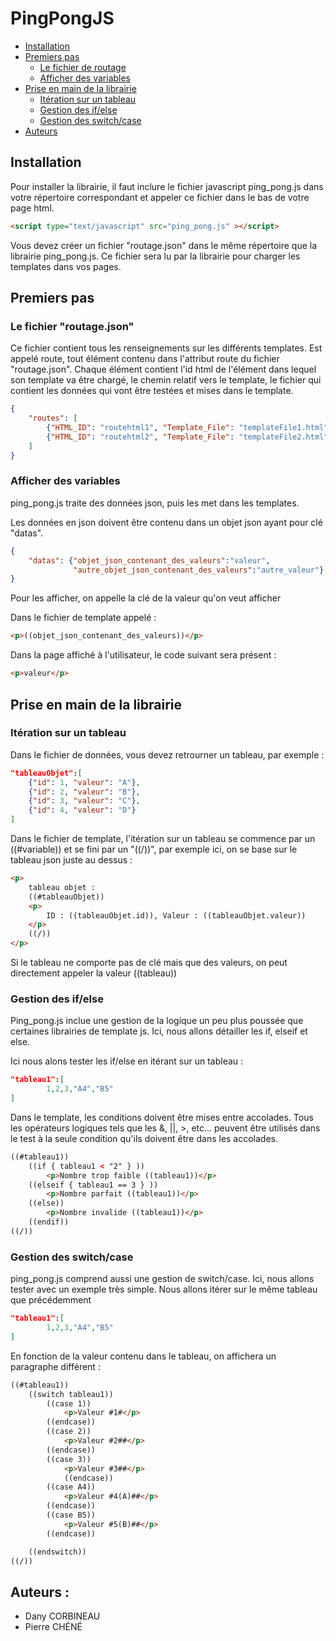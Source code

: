 # PingPongJS

* [Installation](#installation)
* [Premiers pas](#premiers-pas)
   * [Le fichier de routage](#le-fichier-de-routage)
   * [Afficher des variables](#afficher-des-variables)
* [Prise en main de la librairie](#prise-en-main-de-la-librairie)
    * [Itération sur un tableau](#itération-sur-un-tableau)
    * [Gestion des if/else](#gestion-des-ifelse)
    * [Gestion des switch/case](#gestion-des-switchcase)
* [Auteurs](#auteurs)
## Installation

Pour installer la librairie, il faut inclure le fichier javascript ping_pong.js dans votre répertoire correspondant et appeler ce fichier dans le bas de votre page html.

```html
<script type="text/javascript" src="ping_pong.js" ></script>
```

Vous devez créer un fichier "routage.json" dans le même répertoire que la librairie ping_pong.js.
Ce fichier sera lu par la librairie pour charger les templates dans vos pages.

## Premiers pas

### Le fichier "routage.json"

Ce fichier contient tous les renseignements sur les différents templates. 
Est appelé route, tout élément contenu dans l'attribut route du fichier "routage.json". Chaque élément contient l'id html de l'élément dans lequel son template va être chargé, le chemin relatif vers le template, le fichier qui contient les données qui vont être testées et mises dans le template.
```json
{
    "routes": [
        {"HTML_ID": "routehtml1", "Template_File": "templateFile1.html", "Data_File": "dataFile1.php" },
        {"HTML_ID": "routehtml2", "Template_File": "templateFile2.html", "Data_File": "dataFile1.php" }
    ]
}
```

### Afficher des variables

ping_pong.js traite des données json, puis les met dans les templates. 

Les données en json doivent être contenu dans un objet json ayant pour clé "datas".
```json
{
    "datas": {"objet_json_contenant_des_valeurs":"valeur",
              "autre_objet_json_contenant_des_valeurs":"autre_valeur"}
}
```

Pour les afficher, on appelle la clé de la valeur qu'on veut afficher

Dans le fichier de template appelé :
```html
<p>((objet_json_contenant_des_valeurs))</p>
```
Dans la page affiché à l'utilisateur, le code suivant sera présent :
```html
<p>valeur</p>
```

## Prise en main de la librairie

### Itération sur un tableau

Dans le fichier de données, vous devez retrourner un tableau, par exemple :
```json
"tableauObjet":[
    {"id": 1, "valeur": "A"},
    {"id": 2, "valeur": "B"},
    {"id": 3, "valeur": "C"},
    {"id": 4, "valeur": "D"}
]
```

Dans le fichier de template, l'itération sur un tableau se commence par un ((#variable)) et se fini par un "((/))", par exemple ici, on se base sur le tableau json juste au dessus : 
```html
<p>
    tableau objet :
    ((#tableauObjet))
    <p>
        ID : ((tableauObjet.id)), Valeur : ((tableauObjet.valeur))
    </p>
    ((/))
</p>
```

Si le tableau ne comporte pas de clé mais que des valeurs, on peut directement appeler la valeur ((tableau))


### Gestion des if/else

Ping_pong.js inclue une gestion de la logique un peu plus poussée que certaines librairies  de template js. Ici, nous allons détailler
les if, elseif et else.

Ici nous alons tester les if/else en itérant sur un tableau :

```json
"tableau1":[
        1,2,3,"A4","B5"
]
```

Dans le template, les conditions doivent être mises entre accolades. Tous les opérateurs logiques tels que les &, ||, >, etc... peuvent être utilisés dans le test à la seule condition qu'ils doivent être dans les accolades.
```html
((#tableau1))
    ((if { tableau1 < "2" } ))
        <p>Nombre trop faible ((tableau1))</p>
    ((elseif { tableau1 == 3 } ))
        <p>Nombre parfait ((tableau1))</p>
    ((else))
        <p>Nombre invalide ((tableau1))</p>
    ((endif)) 
((/))
```

### Gestion des switch/case

ping_pong.js comprend aussi une gestion de switch/case.
Ici, nous allons tester avec un exemple très simple.
Nous allons itérer sur le même tableau que précédemment

```json
"tableau1":[
        1,2,3,"A4","B5"
]
```

En fonction de la valeur contenu dans le tableau, on affichera un paragraphe différent :
```html
((#tableau1))
    ((switch tableau1))
        ((case 1))
            <p>Valeur #1#</p>
        ((endcase))
        ((case 2))
            <p>Valeur #2##</p>
        ((endcase))
        ((case 3))
            <p>Valeur #3##</p>
            ((endcase))
        ((case A4))
            <p>Valeur #4(A)##</p>
        ((endcase))
        ((case B5))
            <p>Valeur #5(B)##</p>
        ((endcase))

    ((endswitch))
((/))
```

## Auteurs :
* Dany CORBINEAU 
* Pierre CHÉNÉ
